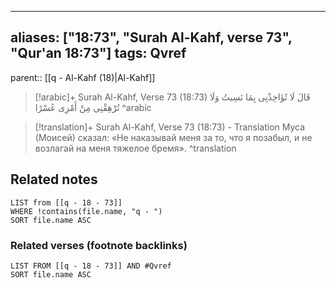 
---
aliases: ["18:73", "Surah Al-Kahf, verse 73", "Qur'an 18:73"]
tags: Qvref
---

parent:: [[q - Al-Kahf (18)|Al-Kahf]]

> [!arabic]+ Surah Al-Kahf, Verse 73 (18:73)
> <span class="quran-arabic">قَالَ لَا تُؤَاخِذْنِى بِمَا نَسِيتُ وَلَا تُرْهِقْنِى مِنْ أَمْرِى عُسْرًا</span>
^arabic

> [!translation]+ Surah Al-Kahf, Verse 73 (18:73) - Translation
> Муса (Моисей) сказал: «Не наказывай меня за то, что я позабыл, и не возлагай на меня тяжелое бремя».
^translation



## Related notes
```dataview
LIST from [[q - 18 - 73]]
WHERE !contains(file.name, "q - ")
SORT file.name ASC
```

### Related verses (footnote backlinks)
```dataview
LIST FROM [[q - 18 - 73]] AND #Qvref
SORT file.name ASC
```

